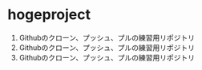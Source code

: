 # hogeproject
1. Githubのクローン、プッシュ、プルの練習用リポジトリ
1. Githubのクローン、プッシュ、プルの練習用リポジトリ
1. Githubのクローン、プッシュ、プルの練習用リポジトリ
